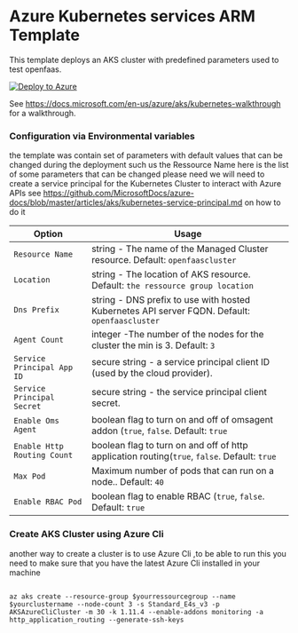 # Azure Kubernetes services ARM Template

This template deploys an AKS cluster with predefined parameters used to test openfaas.

[![Deploy to Azure](https://azuredeploy.net/deploybutton.svg)](https://portal.azure.com/#create/Microsoft.Template/uri/https:%2F%2Fraw.githubusercontent.com%2FAmardaya%2Faks-arm-deployement%2Fmaster%2Fazuredeploy.json)


See https://docs.microsoft.com/en-us/azure/aks/kubernetes-walkthrough  for a walkthrough.


### Configuration via Environmental variables
the template was contain  set of parameters with default values that can be changed during the deployment such us the Ressource Name here is the list of some parameters that can be changed please need we will need to create a service principal for the Kubernetes Cluster to interact with Azure APIs see https://github.com/MicrosoftDocs/azure-docs/blob/master/articles/aks/kubernetes-service-principal.md on how to do it 

| Option                 | Usage                                                                                           |
|------------------------|-------------------------------------------------------------------------------------------------|
| `Resource Name`            | string - The name of the Managed Cluster resource. Default: `openfaascluster`             |
| `Location`        | string - The location of AKS resource. Default: `the ressource group location`          |
| `Dns Prefix`         | string - DNS prefix to use with hosted Kubernetes API server FQDN. Default: `openfaascluster`        |
| `Agent Count`    | integer -The number of the nodes for the cluster the min is 3. Default: `3` |
| `Service Principal App ID`    | secure string - a service principal client ID (used by the cloud provider). |
| `Service Principal Secret`    | secure string - the service principal client secret.  |
| `Enable Oms Agent`    | boolean flag to turn on and off of omsagent addon (`true`, `false`.  Default: `true`|
| `Enable Http Routing Count`    | boolean flag to turn on and off of http application routing(`true`, `false`.  Default: `true` |
| `Max Pod`    | Maximum number of pods that can run on a node..  Default: `40` |
| `Enable RBAC Pod`    | boolean flag to enable RBAC (`true`, `false`.  Default: `true` |


### Create AKS Cluster using Azure Cli
another way to create a cluster is to use Azure Cli ,to be able to run this you need to make sure that you have the latest Azure Cli installed in your machine 

```azurecli

az aks create --resource-group $yourressourcegroup --name $yourclustername --node-count 3 -s Standard_E4s_v3 -p AKSAzureCliCluster -m 30 -k 1.11.4 --enable-addons monitoring -a http_application_routing --generate-ssh-keys 
```
